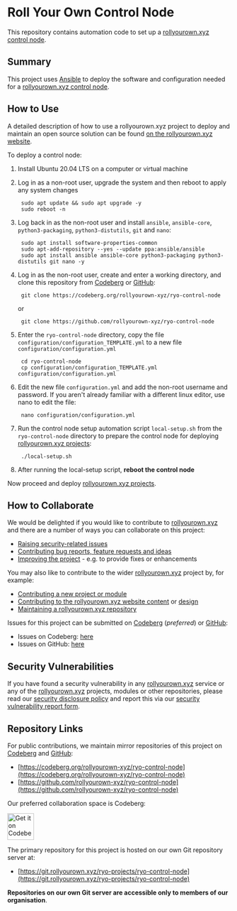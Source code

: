 <!--
SPDX-FileCopyrightText: 2022 Wilfred Nicoll <xyzroller@rollyourown.xyz>
SPDX-License-Identifier: CC-BY-SA-4.0
-->

# Roll Your Own Control Node

This repository contains automation code to set up a [rollyourown.xyz](https://rollyourown.xyz) [control node](https://rollyourown.xyz/rollyourown/how_to_use/control_node/).

## Summary

This project uses [Ansible](https://www.ansible.com/) to deploy the software and configuration needed for a [rollyourown.xyz control node](https://rollyourown.xyz/rollyourown/how_to_use/control_node/).

## How to Use

A detailed description of how to use a rollyourown.xyz project to deploy and maintain an open source solution can be found [on the rollyourown.xyz website](https://rollyourown.xyz/rollyourown/how_to_use/).

To deploy a control node:

1. Install Ubuntu 20.04 LTS on a computer or virtual machine

2. Log in as a non-root user, upgrade the system and then reboot to apply any system changes

        sudo apt update && sudo apt upgrade -y
        sudo reboot -n

3. Log back in as the non-root user and install `ansible`, `ansible-core`, `python3-packaging`, `python3-distutils`, `git` and `nano`:

        sudo apt install software-properties-common
        sudo apt-add-repository --yes --update ppa:ansible/ansible
        sudo apt install ansible ansible-core python3-packaging python3-distutils git nano -y

4. Log in as the non-root user, create and enter a working directory, and clone this repository from [Codeberg](https://codeberg.org) or [GitHub](https://github.com):

        git clone https://codeberg.org/rollyourown-xyz/ryo-control-node

    or

        git clone https://github.com/rollyourown-xyz/ryo-control-node

5. Enter the `ryo-control-node` directory, copy the file `configuration/configuration_TEMPLATE.yml` to a new file `configuration/configuration.yml`

        cd ryo-control-node
        cp configuration/configuration_TEMPLATE.yml configuration/configuration.yml

6. Edit the new file `configuration.yml` and add the non-root username and password. If you aren't already familiar with a different linux editor, use nano to edit the file:

        nano configuration/configuration.yml

7. Run the control node setup automation script `local-setup.sh` from the `ryo-control-node` directory to prepare the control node for deploying [rollyourown.xyz projects](https://rollyourown.xyz/rollyourown/projects/):

        ./local-setup.sh

8. After running the local-setup script, **reboot the control node**

Now proceed and deploy [rollyourown.xyz projects](https://rollyourown.xyz/rollyourown/projects/).

## How to Collaborate

We would be delighted if you would like to contribute to [rollyourown.xyz](https://rollyourown.xyz) and there are a number of ways you can collaborate on this project:

- [Raising security-related issues](https://rollyourown.xyz/collaborate/security_vulnerabilities/)
- [Contributing bug reports, feature requests and ideas](https://rollyourown.xyz/collaborate/bug_reports_feature_requests_ideas/)
- [Improving the project](https://rollyourown.xyz/collaborate/existing_projects_and_modules/) - e.g. to provide fixes or enhancements

You may also like to contribute to the wider [rollyourown.xyz](https://rollyourown.xyz/) project by, for example:

- [Contributing a new project or module](https://rollyourown.xyz/collaborate/new_projects_and_modules/)
- [Contributing to the rollyourown.xyz website content](https://rollyourown.xyz/collaborate/website_content/) or [design](https://rollyourown.xyz/collaborate/website_design/)
- [Maintaining a rollyourown.xyz repository](https://rollyourown.xyz/collaborate/working_with_git/what_is_git/#project-maintainer)

Issues for this project can be submitted on [Codeberg](https://codeberg.org/) (_preferred_) or [GitHub](https://github.com/):

- Issues on Codeberg: [here](https://codeberg.org/rollyourown-xyz/ryo-control-node>/issues)
- Issues on GitHub: [here](https://github.com/rollyourown-xyz/ryo-control-node/issues)

## Security Vulnerabilities

If you have found a security vulnerability in any [rollyourown.xyz](https://rollyourown.xyz/) service or any of the [rollyourown.xyz](https://rollyourown.xyz/) projects, modules or other repositories, please read our [security disclosure policy](https://rollyourown.xyz/collaborate/security_vulnerabilities/) and report this via our [security vulnerability report form](https://forms.rollyourown.xyz/security-vulnerability).

## Repository Links

For public contributions, we maintain mirror repositories of this project on [Codeberg](https://codeberg.org) and [GitHub](https://github.com):

- [https://codeberg.org/rollyourown-xyz/ryo-control-node](https://codeberg.org/rollyourown-xyz/ryo-control-node)
- [https://github.com/rollyourown-xyz/ryo-control-node](https://github.com/rollyourown-xyz/ryo-control-node)

Our preferred collaboration space is Codeberg:

<a href="https://codeberg.org/rollyourown-xyz/ryo-control-node"><img alt="Get it on Codeberg" src="https://get-it-on.codeberg.org/get-it-on-blue-on-white.png" height="60"></a>

The primary repository for this project is hosted on our own Git repository server at:

- [https://git.rollyourown.xyz/ryo-projects/ryo-control-node](https://git.rollyourown.xyz/ryo-projects/ryo-control-node)

**Repositories on our own Git server are accessible only to members of our organisation**.
